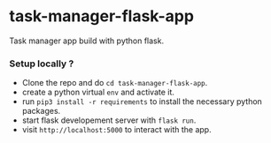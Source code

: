 # task-manager-flask-app
Task manager app build with python flask.

### Setup locally ?
* Clone the repo and do `cd task-manager-flask-app`.
* create a python virtual `env` and activate it.
* run `pip3 install -r requirements` to install the necessary python packages.
* start flask developement server with `flask run`.
* visit `http://localhost:5000` to interact with the app.
